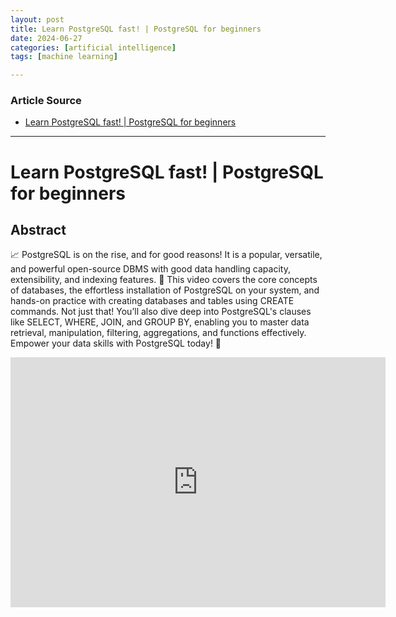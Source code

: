 ```yaml
---
layout: post
title: Learn PostgreSQL fast! | PostgreSQL for beginners
date: 2024-06-27
categories: [artificial intelligence]
tags: [machine learning]

---
```


### Article Source


* [Learn PostgreSQL fast! | PostgreSQL for beginners](https://www.youtube.com/watch?v=9ZixI8Xy0T0)

---


# Learn PostgreSQL fast! | PostgreSQL for beginners

## Abstract

📈 PostgreSQL is on the rise, and for good reasons! It is a popular, versatile, and powerful open-source DBMS with good data handling capacity, extensibility, and indexing features. 🌟
This video covers the core concepts of databases, the effortless installation of PostgreSQL on your system, and hands-on practice with creating databases and tables using CREATE commands. Not just that! You’ll also dive deep into PostgreSQL's clauses like SELECT, WHERE, JOIN, and GROUP BY, enabling you to master data retrieval, manipulation, filtering, aggregations, and functions effectively.
Empower your data skills with PostgreSQL today! 💪

<iframe width="600" height="400" src="https://www.youtube.com/embed/9ZixI8Xy0T0?si=6UXh5X6JOWsS8bUH" title="YouTube video player" frameborder="0" allow="accelerometer; autoplay; clipboard-write; encrypted-media; gyroscope; picture-in-picture; web-share" referrerpolicy="strict-origin-when-cross-origin" allowfullscreen></iframe>

